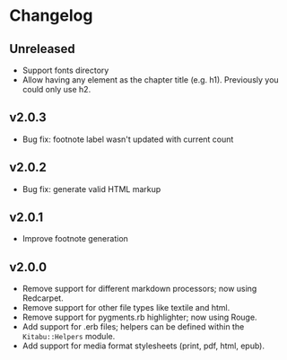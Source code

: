 # Changelog

## Unreleased

- Support fonts directory
- Allow having any element as the chapter title (e.g. h1). Previously you could only use h2.

## v2.0.3

- Bug fix: footnote label wasn't updated with current count

## v2.0.2

- Bug fix: generate valid HTML markup

## v2.0.1

- Improve footnote generation

## v2.0.0

- Remove support for different markdown processors; now using Redcarpet.
- Remove support for other file types like textile and html.
- Remove support for pygments.rb highlighter; now using Rouge.
- Add support for .erb files; helpers can be defined within the `Kitabu::Helpers` module.
- Add support for media format stylesheets (print, pdf, html, epub).
